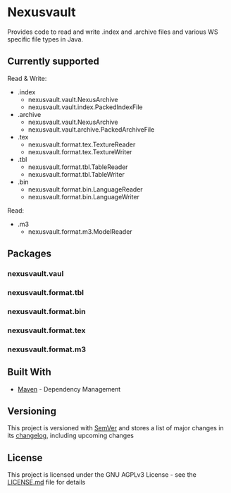# Nexusvault

Provides code to read and write .index and .archive files and various WS specific file types in Java.

## Currently supported

Read & Write:
* .index
    * nexusvault.vault.NexusArchive
    * nexusvault.vault.index.PackedIndexFile
* .archive
    * nexusvault.vault.NexusArchive
    * nexusvault.vault.archive.PackedArchiveFile
* .tex
    * nexusvault.format.tex.TextureReader
    * nexusvault.format.tex.TextureWriter
* .tbl
    * nexusvault.format.tbl.TableReader
    * nexusvault.format.tbl.TableWriter
* .bin 
    * nexusvault.format.bin.LanguageReader
    * nexusvault.format.bin.LanguageWriter

Read:
* .m3
    * nexusvault.format.m3.ModelReader

## Packages

### nexusvault.vaul

### nexusvault.format.tbl

### nexusvault.format.bin

### nexusvault.format.tex

### nexusvault.format.m3


## Built With

* [Maven](https://maven.apache.org/) - Dependency Management

## Versioning

This project is versioned with [SemVer](http://semver.org/)
and stores a list of major changes in its [changelog](CHANGELOG.md), including upcoming changes

## License

This project is licensed under the GNU AGPLv3 License - see the [LICENSE.md](LICENSE.md) file for details

